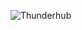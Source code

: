 ![Thunderhub](http://files.g4tv.com/ImageDb3/206922_S/Hot-Tub-Time-Machine-Nostalgia-and-Gaming.jpg "Thunderhub")
